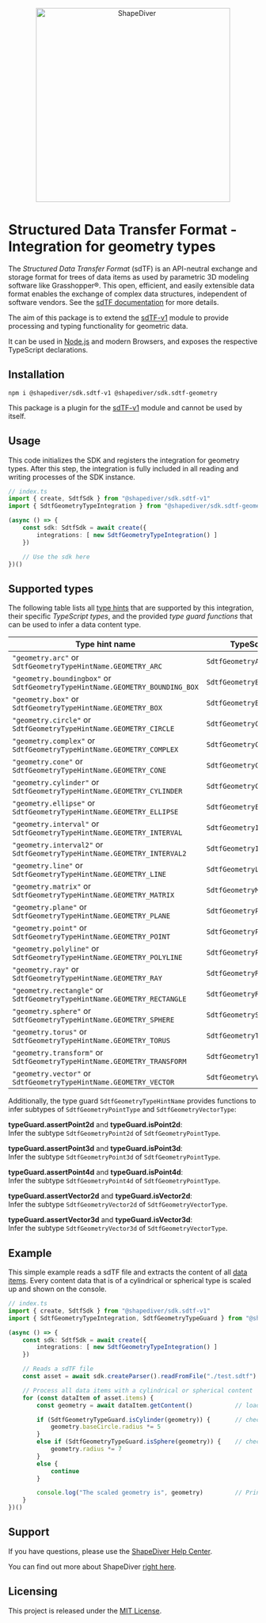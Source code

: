 <p align="center">
  <a href="https://www.shapediver.com/">
    <img src="https://sduse1-assets.shapediver.com/production/assets/img/navbar_logo.png" alt="ShapeDiver" width="392" />
  </a>
</p>

# Structured Data Transfer Format - Integration for geometry types
The _Structured Data Transfer Format_ (sdTF) is an API-neutral exchange and storage format for trees of data items as used by parametric 3D modeling software like Grasshopper®.
This open, efficient, and easily extensible data format enables the exchange of complex data structures, independent of software vendors.
See the [sdTF documentation](https://github.com/shapediver/sdTF/tree/development/specification/1.0) for more details.

The aim of this package is to extend the [sdTF-v1](https://www.npmjs.com/package/@shapediver/sdk.sdtf-v1) module to provide processing and typing functionality for geometric data.

It can be used in [Node.js](https://nodejs.org/en/) and modern Browsers, and exposes the respective TypeScript declarations.

## Installation
```shell
npm i @shapediver/sdk.sdtf-v1 @shapediver/sdk.sdtf-geometry
```

This package is a plugin for the [sdTF-v1](https://www.npmjs.com/package/@shapediver/sdk.sdtf-v1) module and cannot be used by itself.

## Usage
This code initializes the SDK and registers the integration for geometry types.
After this step, the integration is fully included in all reading and writing processes of the SDK instance.

```typescript
// index.ts
import { create, SdtfSdk } from "@shapediver/sdk.sdtf-v1"
import { SdtfGeometryTypeIntegration } from "@shapediver/sdk.sdtf-geometry"

(async () => {
    const sdk: SdtfSdk = await create({
        integrations: [ new SdtfGeometryTypeIntegration() ]
    })

    // Use the sdk here
})()
```

## Supported types
The following table lists all [type hints](https://github.com/shapediver/sdTF/tree/development/specification/1.0#typehintname-white_check_mark) that are supported by this integration, their specific _TypeScript types_, and the provided _type guard functions_ that can be used to infer a data content type.

| Type hint name                                                               | TypeScript type                  | Type guard                                                                                |
|------------------------------------------------------------------------------|----------------------------------|-------------------------------------------------------------------------------------------|
| `"geometry.arc"` or `SdtfGeometryTypeHintName.GEOMETRY_ARC`                  | `SdtfGeometryArcType`            | `SdtfGeometryTypeHintName.assertArc`<br/>`SdtfGeometryTypeHintName.isArc`                 |
| `"geometry.boundingbox"` or `SdtfGeometryTypeHintName.GEOMETRY_BOUNDING_BOX` | `SdtfGeometryBoundingBoxType`    | `SdtfGeometryTypeHintName.assertBoundingBox`<br/>`SdtfGeometryTypeHintName.isBoundingBox` |
| `"geometry.box"` or `SdtfGeometryTypeHintName.GEOMETRY_BOX`                  | `SdtfGeometryBoxType`            | `SdtfGeometryTypeHintName.assertBox`<br/>`SdtfGeometryTypeHintName.isBox`                 |
| `"geometry.circle"` or `SdtfGeometryTypeHintName.GEOMETRY_CIRCLE`            | `SdtfGeometryCircleType`         | `SdtfGeometryTypeHintName.assertCircle`<br/>`SdtfGeometryTypeHintName.isCircle`           |
| `"geometry.complex"` or `SdtfGeometryTypeHintName.GEOMETRY_COMPLEX`          | `SdtfGeometryComplexType`        | `SdtfGeometryTypeHintName.assertComplex`<br/>`SdtfGeometryTypeHintName.isComplex`         |
| `"geometry.cone"` or `SdtfGeometryTypeHintName.GEOMETRY_CONE`                | `SdtfGeometryConeType`           | `SdtfGeometryTypeHintName.assertCone`<br/>`SdtfGeometryTypeHintName.isCone`               |
| `"geometry.cylinder"` or `SdtfGeometryTypeHintName.GEOMETRY_CYLINDER`        | `SdtfGeometryCylinderType`       | `SdtfGeometryTypeHintName.assertCylinder`<br/>`SdtfGeometryTypeHintName.isCylinder`       |
| `"geometry.ellipse"` or `SdtfGeometryTypeHintName.GEOMETRY_ELLIPSE`          | `SdtfGeometryEllipseType`        | `SdtfGeometryTypeHintName.assertEllipse`<br/>`SdtfGeometryTypeHintName.isEllipse`         |
| `"geometry.interval"` or `SdtfGeometryTypeHintName.GEOMETRY_INTERVAL`        | `SdtfGeometryIntervalType`       | `SdtfGeometryTypeHintName.assertInterval`<br/>`SdtfGeometryTypeHintName.isInterval`       |
| `"geometry.interval2"` or `SdtfGeometryTypeHintName.GEOMETRY_INTERVAL2`      | `SdtfGeometryInterval2Type`      | `SdtfGeometryTypeHintName.assertInterval2`<br/>`SdtfGeometryTypeHintName.isInterval2`     |
| `"geometry.line"` or `SdtfGeometryTypeHintName.GEOMETRY_LINE`                | `SdtfGeometryLineType`           | `SdtfGeometryTypeHintName.assertLine`<br/>`SdtfGeometryTypeHintName.isLine`               |
| `"geometry.matrix"` or `SdtfGeometryTypeHintName.GEOMETRY_MATRIX`            | `SdtfGeometryMatrixType`         | `SdtfGeometryTypeHintName.assertMatrix`<br/>`SdtfGeometryTypeHintName.isMatrix`           |
| `"geometry.plane"` or `SdtfGeometryTypeHintName.GEOMETRY_PLANE`              | `SdtfGeometryPlaneType`          | `SdtfGeometryTypeHintName.assertPlane`<br/>`SdtfGeometryTypeHintName.isPlane`             |
| `"geometry.point"` or `SdtfGeometryTypeHintName.GEOMETRY_POINT`              | `SdtfGeometryPointType`          | `SdtfGeometryTypeHintName.assertPoint`<br/>`SdtfGeometryTypeHintName.isPoint`             |
| `"geometry.polyline"` or `SdtfGeometryTypeHintName.GEOMETRY_POLYLINE`        | `SdtfGeometryPolylineType`       | `SdtfGeometryTypeHintName.assertPolyline`<br/>`SdtfGeometryTypeHintName.isPolyline`       |
| `"geometry.ray"` or `SdtfGeometryTypeHintName.GEOMETRY_RAY`                  | `SdtfGeometryRayType`            | `SdtfGeometryTypeHintName.assertRay`<br/>`SdtfGeometryTypeHintName.isRay`                 |
| `"geometry.rectangle"` or `SdtfGeometryTypeHintName.GEOMETRY_RECTANGLE`      | `SdtfGeometryRectangleType`      | `SdtfGeometryTypeHintName.assertRectangle`<br/>`SdtfGeometryTypeHintName.isRectangle`     |
| `"geometry.sphere"` or `SdtfGeometryTypeHintName.GEOMETRY_SPHERE`            | `SdtfGeometrySphereType`         | `SdtfGeometryTypeHintName.assertSphere`<br/>`SdtfGeometryTypeHintName.assertSphere`       |
| `"geometry.torus"` or `SdtfGeometryTypeHintName.GEOMETRY_TORUS`              | `SdtfGeometryTorusType`          | `SdtfGeometryTypeHintName.assertTorus`<br/>`SdtfGeometryTypeHintName.isTorus`             |
| `"geometry.transform"` or `SdtfGeometryTypeHintName.GEOMETRY_TRANSFORM`      | `SdtfGeometryTransformType`      | `SdtfGeometryTypeHintName.assertTransform`<br/>`SdtfGeometryTypeHintName.isTransform`     |
| `"geometry.vector"` or `SdtfGeometryTypeHintName.GEOMETRY_VECTOR`            | `SdtfGeometryVectorType`         | `SdtfGeometryTypeHintName.assertVector`<br/>`SdtfGeometryTypeHintName.isVector`           |

Additionally, the type guard `SdtfGeometryTypeHintName` provides functions to infer subtypes of `SdtfGeometryPointType` and `SdtfGeometryVectorType`:

__typeGuard.assertPoint2d__ and __typeGuard.isPoint2d__:\
Infer the subtype `SdtfGeometryPoint2d` of `SdtfGeometryPointType`.

__typeGuard.assertPoint3d__ and __typeGuard.isPoint3d__:\
Infer the subtype `SdtfGeometryPoint3d` of `SdtfGeometryPointType`.

__typeGuard.assertPoint4d__ and __typeGuard.isPoint4d__:\
Infer the subtype `SdtfGeometryPoint4d` of `SdtfGeometryPointType`.

__typeGuard.assertVector2d__ and __typeGuard.isVector2d__:\
Infer the subtype `SdtfGeometryVector2d` of `SdtfGeometryVectorType`.

__typeGuard.assertVector3d__ and __typeGuard.isVector3d__:\
Infer the subtype `SdtfGeometryVector3d` of `SdtfGeometryVectorType`.

## Example
This simple example reads a sdTF file and extracts the content of all [data items](https://github.com/shapediver/sdTF/tree/development/specification/1.0#item).
Every content data that is of a cylindrical or spherical type is scaled up and shown on the console.
```typescript
// index.ts
import { create, SdtfSdk } from "@shapediver/sdk.sdtf-v1"
import { SdtfGeometryTypeIntegration, SdtfGeometryTypeGuard } from "@shapediver/sdk.sdtf-geometry"

(async () => {
    const sdk: SdtfSdk = await create({
        integrations: [ new SdtfGeometryTypeIntegration() ]
    })

    // Reads a sdTF file
    const asset = await sdk.createParser().readFromFile("./test.sdtf")

    // Process all data items with a cylindrical or spherical content
    for (const dataItem of asset.items) {
        const geometry = await dataItem.getContent()            // load data content of type `unknown`

        if (SdtfGeometryTypeGuard.isCylinder(geometry)) {       // checks and infers the type to `SdtfGeometryCylinderType`
            geometry.baseCircle.radius *= 5
        }
        else if (SdtfGeometryTypeGuard.isSphere(geometry)) {    // checks and infers the type to `SdtfGeometrySphereType`
            geometry.radius *= 7
        }
        else {
            continue
        }

        console.log("The scaled geometry is", geometry)         // Print out the scaled geometry information
    }
})()
```

## Support
If you have questions, please use the [ShapeDiver Help Center](https://help.shapediver.com/).

You can find out more about ShapeDiver [right here](https://www.shapediver.com/).

## Licensing
This project is released under the [MIT License](https://github.com/shapediver/ShapeDiverSdtfTypeScript/blob/master/LICENSE).
